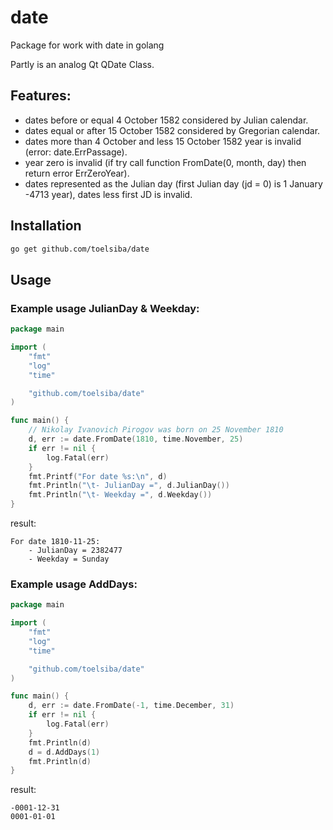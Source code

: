 # date
Package for work with date in golang

Partly is an analog Qt QDate Class.

## Features:
  * dates before or equal 4 October 1582 considered by Julian calendar.
  * dates equal or after 15 October 1582 considered by Gregorian calendar.
  * dates more than 4 October and less 15 October 1582 year is invalid (error: date.ErrPassage).
  * year zero is invalid (if try call function FromDate(0, month, day) then return error ErrZeroYear).
  * dates represented as the Julian day (first Julian day (jd = 0) is 1 January -4713 year), dates less first JD is invalid.

## Installation
```bash
go get github.com/toelsiba/date
```
## Usage

### Example usage JulianDay & Weekday:
```go
package main

import (
	"fmt"
	"log"
	"time"

	"github.com/toelsiba/date"
)

func main() {
	// Nikolay Ivanovich Pirogov was born on 25 November 1810
	d, err := date.FromDate(1810, time.November, 25)
	if err != nil {
		log.Fatal(err)
	}
	fmt.Printf("For date %s:\n", d)
	fmt.Println("\t- JulianDay =", d.JulianDay())
	fmt.Println("\t- Weekday =", d.Weekday())
}
```
result:
```
For date 1810-11-25:
	- JulianDay = 2382477
	- Weekday = Sunday
```

### Example usage AddDays:
```go
package main

import (
	"fmt"
	"log"
	"time"

	"github.com/toelsiba/date"
)

func main() {
	d, err := date.FromDate(-1, time.December, 31)
	if err != nil {
		log.Fatal(err)
	}
	fmt.Println(d)
	d = d.AddDays(1)
	fmt.Println(d)
}
```
result:
```
-0001-12-31
0001-01-01
```
